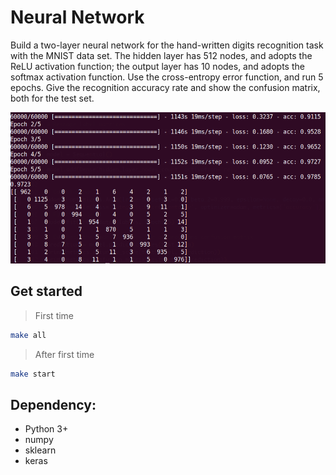 # Neural Network

Build a two-layer neural network for the hand-written digits recognition task with the MNIST data set. The hidden layer has 512 nodes, and adopts the ReLU activation function; the output layer has 10 nodes, and adopts the softmax activation function. Use the cross-entropy error function, and run 5 epochs. Give the recognition accuracy rate and show the confusion matrix, both for the test set.

![](images/Screenshot.png)


## Get started

> First time

```bash
make all
```

> After first time

```bash
make start
```


## Dependency:

- Python 3+
- numpy
- sklearn
- keras
